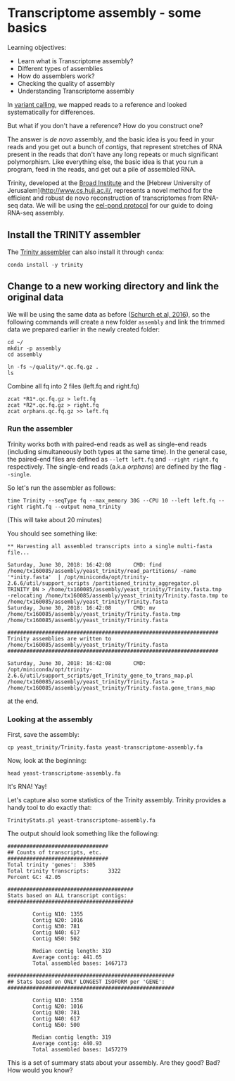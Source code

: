 # Transcriptome assembly - some basics

Learning objectives:

* Learn what is Transcriptome assembly?
* Different types of assemblies
* How do assemblers work?
* Checking the quality of assembly
* Understanding Transcriptome assembly

In [variant calling](http://angus.readthedocs.io/en/2018/mapping-variant-calling.html), we mapped reads to a reference and looked systematically for differences.

But what if you don't have a reference? How do you construct one?

The answer is *de novo* assembly, and the basic idea is you feed in your reads and you get out a bunch of *contigs*, that represent stretches of RNA present in the reads that don't have any long repeats or much significant polymorphism.  Like everything else, the basic idea is that you run a program, feed in the reads, and get out a pile of assembled RNA.

Trinity, developed at the [Broad Institute](http://www.broadinstitute.org/) and the [Hebrew University of Jerusalem](http://www.cs.huji.ac.il/, represents a novel method for the efficient and robust de novo reconstruction of transcriptomes from RNA-seq data. We will be using the [eel-pond protocol](https://eel-pond.readthedocs.io/en/latest) for our guide to doing RNA-seq assembly.


## Install the TRINITY assembler

The [Trinity assembler](https://www.ncbi.nlm.nih.gov/pubmed/21572440) can also install it through `conda`:

```
conda install -y trinity 
```

## Change to a new working directory and link the original data

We will be using the same data as before ([Schurch et al, 2016](https://www.ncbi.nlm.nih.gov/pmc/articles/PMC4878611/)), so the following commands will create a new folder `assembly` and link the trimmed data we prepared earlier in the newly created folder:

```
cd ~/
mkdir -p assembly
cd assembly

ln -fs ~/quality/*.qc.fq.gz .
ls
```

Combine all fq into 2 files (left.fq and right.fq)
```
zcat *R1*.qc.fq.gz > left.fq
zcat *R2*.qc.fq.gz > right.fq
zcat orphans.qc.fq.gz >> left.fq
```

### Run the assembler


Trinity works both with paired-end reads as well as single-end reads (including simultaneously both types at the same time). In the general case, the paired-end files are defined as `--left left.fq` and `--right right.fq` respectively. The single-end reads (a.k.a _orphans_) are defined by the flag `--single`. 


So let's run the assembler as follows:

```
time Trinity --seqType fq --max_memory 30G --CPU 10 --left left.fq --right right.fq --output nema_trinity
```

(This will take about 20 minutes)

You should see something like:

```
** Harvesting all assembled transcripts into a single multi-fasta file...

Saturday, June 30, 2018: 16:42:08       CMD: find /home/tx160085/assembly/yeast_trinity/read_partitions/ -name '*inity.fasta'  | /opt/miniconda/opt/trinity-2.6.6/util/support_scripts /partitioned_trinity_aggregator.pl TRINITY_DN > /home/tx160085/assembly/yeast_trinity/Trinity.fasta.tmp 
-relocating /home/tx160085/assembly/yeast_trinity/Trinity.fasta.tmp to /home/tx160085/assembly/yeast_trinity/Trinity.fasta
Saturday, June 30, 2018: 16:42:08       CMD: mv /home/tx160085/assembly/yeast_trinity/Trinity.fasta.tmp /home/tx160085/assembly/yeast_trinity/Trinity.fasta

###################################################################
Trinity assemblies are written to /home/tx160085/assembly/yeast_trinity/Trinity.fasta
###################################################################

Saturday, June 30, 2018: 16:42:08       CMD: /opt/miniconda/opt/trinity-2.6.6/util/support_scripts/get_Trinity_gene_to_trans_map.pl /home/tx160085/assembly/yeast_trinity/Trinity.fasta > /home/tx160085/assembly/yeast_trinity/Trinity.fasta.gene_trans_map
```

at the end.



### Looking at the assembly

First, save the assembly:

```
cp yeast_trinity/Trinity.fasta yeast-transcriptome-assembly.fa
``` 
 
Now, look at the beginning:

```
head yeast-transcriptome-assembly.fa
```
    
It's RNA! Yay!

Let's capture also some statistics of the Trinity assembly. Trinity provides a handy tool to do exactly that:

```
TrinityStats.pl yeast-transcriptome-assembly.fa
```

The output should look something like the following:

```
################################
## Counts of transcripts, etc.
################################
Total trinity 'genes':  3305
Total trinity transcripts:      3322
Percent GC: 42.05

########################################
Stats based on ALL transcript contigs:
########################################

        Contig N10: 1355
        Contig N20: 1016
        Contig N30: 781
        Contig N40: 617
        Contig N50: 502

        Median contig length: 319
        Average contig: 441.65
        Total assembled bases: 1467173

#####################################################
## Stats based on ONLY LONGEST ISOFORM per 'GENE':
#####################################################

        Contig N10: 1358
        Contig N20: 1016
        Contig N30: 781
        Contig N40: 617
        Contig N50: 500

        Median contig length: 319
        Average contig: 440.93
        Total assembled bases: 1457279
```

This is a set of summary stats about your assembly. Are they good? Bad? How would you know?
